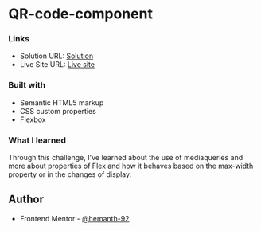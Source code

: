 # QR-code-component

### Links

- Solution URL: [Solution](https://www.frontendmentor.io/solutions/flexbox-Pkq1Ojwjg2)
- Live Site URL: [Live site](https://qr-code-component-92.vercel.app/)

### Built with

- Semantic HTML5 markup
- CSS custom properties
- Flexbox

### What I learned

Through this challenge, I've learned about the use of mediaqueries and more about properties of Flex and how it behaves based on the max-width property or in the changes of display.

## Author

- Frontend Mentor - [@hemanth-92](https://www.frontendmentor.io/solutions/flexbox-Pkq1Ojwjg2)
